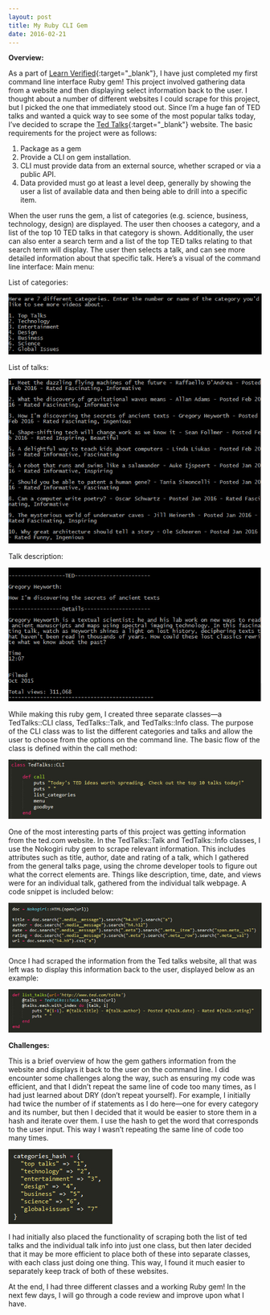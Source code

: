 ```yaml
---
layout: post
title: My Ruby CLI Gem
date: 2016-02-21
---
```


**Overview:**

As a part of [Learn Verified](https://learn.co/){:target="_blank"}, I have just completed my first command line interface Ruby gem! This project involved gathering data from a website and then displaying select information back to the user. I thought about a number of different websites I could scrape for this project, but I picked the one that immediately stood out. Since I’m a huge fan of TED talks and wanted a quick way to see some of the most popular talks today, I’ve decided to scrape the [Ted Talks](https://www.ted.com/talks){:target="_blank"} website. The basic requirements for the project were as follows: 

1.	Package as a gem
2.	Provide a CLI on gem installation.
3.	CLI must provide data from an external source, whether scraped or via a public API.
4.	Data provided must go at least a level deep, generally by showing the user a list of available data and then being able to drill into a specific item.

When the user runs the gem, a list of categories (e.g. science, business, technology, design) are displayed. The user then chooses a category, and a list of the top 10 TED talks in that category is shown. Additionally, the user can also enter a search term and a list of the top TED talks relating to that search term will display. The user then selects a talk, and can see more detailed information about that specific talk. Here’s a visual of the command line interface:
Main menu:

List of categories:

![Categories screenshot](/img/categories.jpg)

List of talks:

![talks screenshot](/img/talks.jpg)

Talk description:

![description screenshot](/img/description.jpg)

While making this ruby gem, I created three separate classes—a TedTalks::CLI class, TedTalks::Talk, and TedTalks::Info class. The purpose of the CLI class was to list the different categories and talks and allow the user to choose from the options on the command line. The basic flow of the class is defined within the call method:

![CLI method screenshot](/img/cli.jpg)

One of the most interesting parts of this project was getting information from the ted.com website. In the TedTalks::Talk and TedTalks::Info classes, I use the Nokogiri ruby gem to scrape relevant information. This includes attributes such as title, author, date and rating of a talk, which I gathered from the general talks page, using the chrome developer tools to figure out what the correct elements are. Things like description, time, date, and views were for an individual talk, gathered from the individual talk webpage. A code snippet is included below: 

![scraping method screenshot](/img/scrape.jpg)


Once I had scraped the information from the Ted talks website, all that was left was to display this information back to the user, displayed below as an example: 

![list_talks method screenshot](/img/list_talks.jpg)

**Challenges:**

This is a brief overview of how the gem gathers information from the website and displays it back to the user on the command line. I did encounter some challenges along the way, such as ensuring my code was efficient, and that I didn’t repeat the same line of code too many times, as I had just learned about DRY (don’t repeat yourself). For example, I initially had twice the number of if statements as I do here—one for every category and its number, but then I decided that it would be easier to store them in a hash and iterate over them. I use the hash to get the word that corresponds to the user input. This way I wasn’t repeating the same line of code too many times.

![hash method screenshot](/img/hash.jpg)


I had initially also placed the functionality of scraping both the list of ted talks and the individual talk info into just one class, but then later decided that it may be more efficient to place both of these into separate classes, with each class just doing one thing. This way, I found it much easier to separately keep track of both of these websites. 

At the end, I had three different classes and a working Ruby gem! In the next few days, I will go through a code review and improve upon what I have.   
